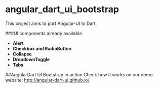 angular_dart_ui_bootstrap
=========================

This project aims to port Angular-UI to Dart.

###UI components already available

- **Alert**
- **Checkbox and RadioButton**
- **Collapse**
- **DropdownToggle**
- **Tabs**

##AngularDart UI Bootstrap in action
Check how it works on our demo website: http://angular-dart-ui.github.io/ 